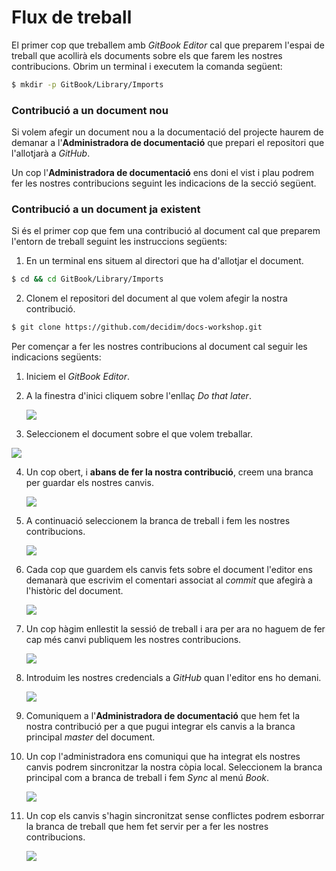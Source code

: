 # Flux de treball

El primer cop que treballem amb *GitBook Editor* cal que preparem l'espai de treball que acollirà els documents
sobre els que farem les nostres contribucions. Obrim un terminal i executem la comanda següent:

```bash
$ mkdir -p GitBook/Library/Imports
```

### Contribució a un document nou

Si volem afegir un document nou a la documentació del projecte haurem de demanar a l'**Administradora de documentació**
que prepari el repositori que l'allotjarà a *GitHub*.

Un cop l'**Administradora de documentació** ens doni el vist i plau podrem fer les nostres contribucions seguint les indicacions
de la secció següent.

### Contribució a un document ja existent

Si és el primer cop que fem una contribució al document cal que preparem l'entorn de treball seguint les instruccions següents:

1. En un terminal ens situem al directori que ha d'allotjar el document.
```bash
$ cd && cd GitBook/Library/Imports
```

2. Clonem el repositori del document al que volem afegir la nostra contribució.
```bash
$ git clone https://github.com/decidim/docs-workshop.git
```

Per començar a fer les nostres contribucions al document cal seguir les indicacions següents:

1. Iniciem el *GitBook Editor*.

2. A la finestra d'inici cliquem sobre l'enllaç *Do that later*.

   ![](./img/flux-writer-01.png)

3. Seleccionem el document sobre el que volem treballar.

  ![](./img/flux-writer-02.png)

4. Un cop obert, i **abans de fer la nostra contribució**, creem una branca per guardar els nostres canvis.

   ![](./img/flux-writer-03.png)

5. A continuació seleccionem la branca de treball i fem les nostres contribucions.

   ![](./img/flux-writer-04.png)

6. Cada cop que guardem els canvis fets sobre el document l'editor ens demanarà que escrivim el comentari associat al *commit* que afegirà a l'històric del document.

   ![](./img/flux-writer-05.png)

7. Un cop hàgim enllestit la sessió de treball i ara per ara no haguem de fer cap més canvi publiquem les nostres contribucions.

   ![](./img/flux-writer-06.png)

8. Introduim les nostres credencials a *GitHub* quan l'editor ens ho demani.

   ![](./img/flux-writer-07.png)

9. Comuniquem a l'**Administradora de documentació** que hem fet la nostra contribució per a que pugui integrar els canvis a la branca principal  *master* del document.

10. Un cop l'administradora ens comuniqui que ha integrat els nostres canvis podrem sincronitzar la nostra còpia local. Seleccionem la branca principal com a branca de treball i fem *Sync* al menú *Book*.

    ![](./img/flux-writer-08.png)

11. Un cop els canvis s'hagin sincronitzat sense conflictes podrem esborrar la branca de treball que hem fet servir per a fer les nostres contribucions.

    ![](./img/flux-writer-09.png)
